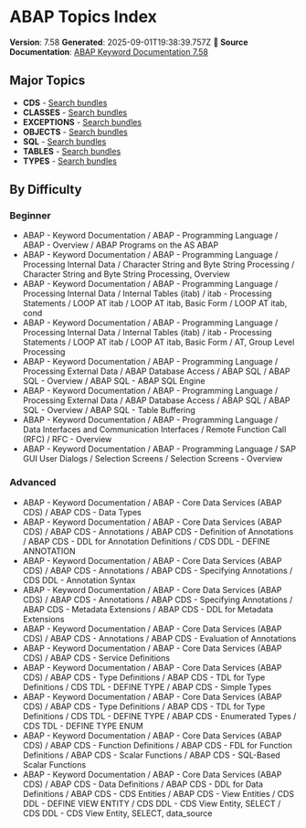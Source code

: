 # ABAP Topics Index

**Version**: 7.58
**Generated**: 2025-09-01T19:38:39.757Z
**📖 Source Documentation**: [ABAP Keyword Documentation 7.58](https://help.sap.com/doc/abapdocu_758_index_htm/7.58/en-US/index.htm)

## Major Topics

- **CDS** - [Search bundles](abap_search?query=cds)
- **CLASSES** - [Search bundles](abap_search?query=classes)
- **EXCEPTIONS** - [Search bundles](abap_search?query=exceptions)
- **OBJECTS** - [Search bundles](abap_search?query=objects)
- **SQL** - [Search bundles](abap_search?query=sql)
- **TABLES** - [Search bundles](abap_search?query=tables)
- **TYPES** - [Search bundles](abap_search?query=types)

## By Difficulty

### Beginner
- ABAP - Keyword Documentation / ABAP - Programming Language / ABAP - Overview / ABAP Programs on the AS ABAP
- ABAP - Keyword Documentation / ABAP - Programming Language / Processing Internal Data / Character String and Byte String Processing / Character String and Byte String Processing, Overview
- ABAP - Keyword Documentation / ABAP - Programming Language / Processing Internal Data / Internal Tables (itab) / itab - Processing Statements / LOOP AT itab / LOOP AT itab, Basic Form / LOOP AT itab, cond
- ABAP - Keyword Documentation / ABAP - Programming Language / Processing Internal Data / Internal Tables (itab) / itab - Processing Statements / LOOP AT itab / LOOP AT itab, Basic Form / AT, Group Level Processing
- ABAP - Keyword Documentation / ABAP - Programming Language / Processing External Data / ABAP Database Access / ABAP SQL / ABAP SQL - Overview / ABAP SQL - ABAP SQL Engine
- ABAP - Keyword Documentation / ABAP - Programming Language / Processing External Data / ABAP Database Access / ABAP SQL / ABAP SQL - Overview / ABAP SQL - Table Buffering
- ABAP - Keyword Documentation / ABAP - Programming Language / Data Interfaces and Communication Interfaces / Remote Function Call (RFC) / RFC - Overview
- ABAP - Keyword Documentation / ABAP - Programming Language / SAP GUI User Dialogs / Selection Screens / Selection Screens - Overview

### Advanced
- ABAP - Keyword Documentation / ABAP - Core Data Services (ABAP CDS) / ABAP CDS - Data Types
- ABAP - Keyword Documentation / ABAP - Core Data Services (ABAP CDS) / ABAP CDS - Annotations / ABAP CDS - Definition of Annotations / ABAP CDS - DDL for Annotation Definitions / CDS DDL - DEFINE ANNOTATION
- ABAP - Keyword Documentation / ABAP - Core Data Services (ABAP CDS) / ABAP CDS - Annotations / ABAP CDS - Specifying Annotations / CDS DDL - Annotation Syntax
- ABAP - Keyword Documentation / ABAP - Core Data Services (ABAP CDS) / ABAP CDS - Annotations / ABAP CDS - Specifying Annotations / ABAP CDS - Metadata Extensions / ABAP CDS - DDL for Metadata Extensions
- ABAP - Keyword Documentation / ABAP - Core Data Services (ABAP CDS) / ABAP CDS - Annotations / ABAP CDS - Evaluation of Annotations
- ABAP - Keyword Documentation / ABAP - Core Data Services (ABAP CDS) / ABAP CDS - Service Definitions
- ABAP - Keyword Documentation / ABAP - Core Data Services (ABAP CDS) / ABAP CDS - Type Definitions / ABAP CDS - TDL for Type Definitions / CDS TDL - DEFINE TYPE / ABAP CDS - Simple Types
- ABAP - Keyword Documentation / ABAP - Core Data Services (ABAP CDS) / ABAP CDS - Type Definitions / ABAP CDS - TDL for Type Definitions / CDS TDL - DEFINE TYPE / ABAP CDS - Enumerated Types / CDS TDL - DEFINE TYPE ENUM
- ABAP - Keyword Documentation / ABAP - Core Data Services (ABAP CDS) / ABAP CDS - Function Definitions / ABAP CDS - FDL for Function Definitions / ABAP CDS - Scalar Functions / ABAP CDS - SQL-Based Scalar Functions
- ABAP - Keyword Documentation / ABAP - Core Data Services (ABAP CDS) / ABAP CDS - Data Definitions / ABAP CDS - DDL for Data Definitions / ABAP CDS - CDS Entities / ABAP CDS - View Entities / CDS DDL - DEFINE VIEW ENTITY / CDS DDL - CDS View Entity, SELECT / CDS DDL - CDS View Entity, SELECT, data_source